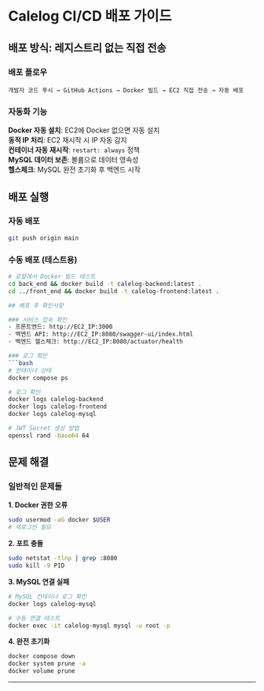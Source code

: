 # Calelog CI/CD 배포 가이드 

## 배포 방식: 레지스트리 없는 직접 전송

### 배포 플로우
```
개발자 코드 푸시 → GitHub Actions → Docker 빌드 → EC2 직접 전송 → 자동 배포
```

### 자동화 기능
**Docker 자동 설치**: EC2에 Docker 없으면 자동 설치  
**동적 IP 처리**: EC2 재시작 시 IP 자동 감지  
**컨테이너 자동 재시작**: `restart: always` 정책  
**MySQL 데이터 보존**: 볼륨으로 데이터 영속성  
**헬스체크**: MySQL 완전 초기화 후 백엔드 시작  

## 배포 실행

### 자동 배포
```bash
git push origin main
```

### 수동 배포 (테스트용)
```bash
# 로컬에서 Docker 빌드 테스트
cd back_end && docker build -t calelog-backend:latest .
cd ../front_end && docker build -t calelog-frontend:latest .

## 배포 후 확인사항

### 서비스 접속 확인
- 프론트엔드: http://EC2_IP:3000
- 백엔드 API: http://EC2_IP:8080/swagger-ui/index.html
- 백엔드 헬스체크: http://EC2_IP:8080/actuator/health

### 로그 확인
```bash
# 컨테이너 상태
docker compose ps

# 로그 확인
docker logs calelog-backend
docker logs calelog-frontend  
docker logs calelog-mysql

# JWT Secret 생성 방법
openssl rand -base64 64
```

## 문제 해결

### 일반적인 문제들

**1. Docker 권한 오류**
```bash
sudo usermod -aG docker $USER
# 재로그인 필요
```

**2. 포트 충돌**
```bash
sudo netstat -tlnp | grep :8080
sudo kill -9 PID
```

**3. MySQL 연결 실패**
```bash
# MySQL 컨테이너 로그 확인
docker logs calelog-mysql

# 수동 연결 테스트
docker exec -it calelog-mysql mysql -u root -p
```

**4. 완전 초기화**
```bash
docker compose down
docker system prune -a
docker volume prune
```

---
